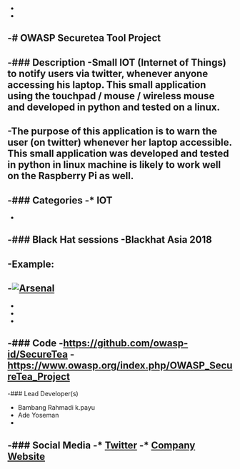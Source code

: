 -
-
-# OWASP Securetea Tool Project
-
-### Description
-Small IOT (Internet of Things) to notify users via twitter, whenever anyone accessing his laptop. This small application using the touchpad / mouse / wireless mouse and developed in python and tested on a linux.
-
-The purpose of this application is to warn the user (on twitter) whenever her laptop accessible. This small application was developed and tested in python in linux machine is likely to work well on the Raspberry Pi as well.
-
-### Categories
-* IOT
-
-
-### Black Hat sessions
-Blackhat Asia 2018
-
-Example:
-
-[![Arsenal](https://www.toolswatch.org/badges/arsenal/2015.svg)](http://www.toolswatch.org/2018/01/black-hat-arsenal-asia-2018-great-lineup/)
-
-
-
-
-### Code 
-https://github.com/owasp-id/SecureTea
-https://www.owasp.org/index.php/OWASP_SecureTea_Project
-
-### Lead Developer(s)
- Bambang Rahmadi k.payu
- Ade Yoseman 
-
-### Social Media 
-* [Twitter](https://twitter.com/OwaspJakarta/)
-* [Company Website](https://owasp.or.id/) 
-----
